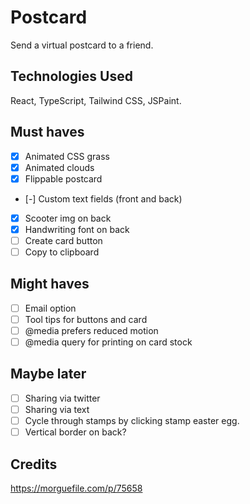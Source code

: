 # Postcard
Send a virtual postcard to a friend. 

## Technologies Used
React, TypeScript, Tailwind CSS, JSPaint.

## Must haves
- [x] Animated CSS grass  
- [x] Animated clouds  
- [x] Flippable postcard  
- [-] Custom text fields (front and back)  
- [x] Scooter img on back
- [x] Handwriting font on back
- [ ] Create card button
- [ ] Copy to clipboard

## Might haves
- [ ] Email option  
- [ ] Tool tips for buttons and card
- [ ] @media prefers reduced motion
- [ ] @media query for printing on card stock  

## Maybe later 
- [ ] Sharing via twitter  
- [ ] Sharing via text  
- [ ] Cycle through stamps by clicking stamp easter egg.
- [ ] Vertical border on back?

## Credits
https://morguefile.com/p/75658
